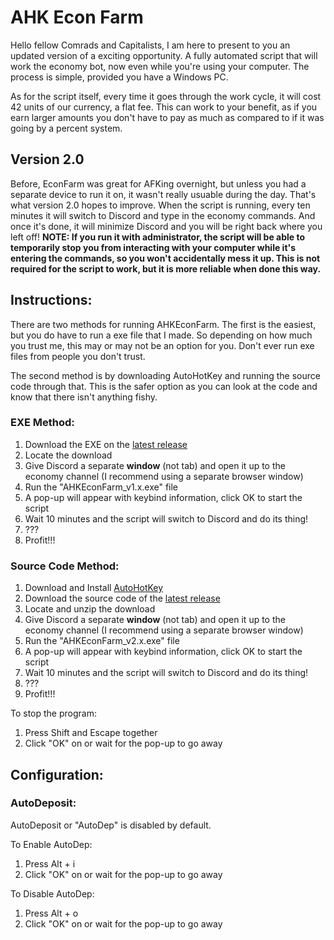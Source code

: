# AHK Econ Farm
 
Hello fellow Comrads and Capitalists, I am here to present to you an updated version of a exciting opportunity. A fully automated script that will work the economy bot, now even while you're using your computer. The process is simple, provided you have a Windows PC.

As for the script itself, every time it goes through the work cycle, it will cost 42 units of our currency, a flat fee. This can work to your benefit, as if you earn larger amounts you don't have to pay as much as compared to if it was going by a percent system.

## Version 2.0

Before, EconFarm was great for AFKing overnight, but unless you had a separate device to run it on, it wasn't really usuable during the day. That's what version 2.0 hopes to improve. When the script is running, every ten minutes it will switch to Discord and type in the economy commands. And once it's done, it will minimize Discord and you will be right back where you left off! **NOTE: If you run it with administrator, the script will be able to temporarily stop you from interacting with your computer while it's entering the commands, so you won't accidentally mess it up. This is not required for the script to work, but it is more reliable when done this way.**

## Instructions:
There are two methods for running AHKEconFarm. The first is the easiest, but you do have to run a exe file that I made. So depending on how much you trust me, this may or may not be an option for you. Don't ever run exe files from people you don't trust.

The second method is by downloading AutoHotKey and running the source code through that. This is the safer option as you can look at the code and know that there isn't anything fishy.

### EXE Method:
 1. Download the EXE on the [latest release](https://github.com/NullCub3/AHKEconFarm/releases/latest)
 2. Locate the download
 3. Give Discord a separate **window** (not tab) and open it up to the economy channel (I recommend using a separate browser window)
 4. Run the "AHKEconFarm_v1.x.exe" file
 5. A pop-up will appear with keybind information, click OK to start the script
 6. Wait 10 minutes and the script will switch to Discord and do its thing!
 7. ???
 8. Profit!!!


### Source Code Method:
 1. Download and Install [AutoHotKey](https://www.autohotkey.com/)
 2. Download the source code of the [latest release](https://github.com/NullCub3/AHKEconFarm/releases/latest)
 3. Locate and unzip the download
 4. Give Discord a separate **window** (not tab) and open it up to the economy channel (I recommend using a separate browser window)
 5. Run the "AHKEconFarm_v2.x.exe" file
 6. A pop-up will appear with keybind information, click OK to start the script
 7. Wait 10 minutes and the script will switch to Discord and do its thing!
 8. ???
 9. Profit!!!

To stop the program:
 1. Press Shift and Escape together
 2. Click "OK" on or wait for the pop-up to go away


## Configuration:
### AutoDeposit:
AutoDeposit or "AutoDep" is disabled by default.

To Enable AutoDep:
 1. Press Alt + i
 2. Click "OK" on or wait for the pop-up to go away

To Disable AutoDep:
 1. Press Alt + o
 2. Click "OK" on or wait for the pop-up to go away

